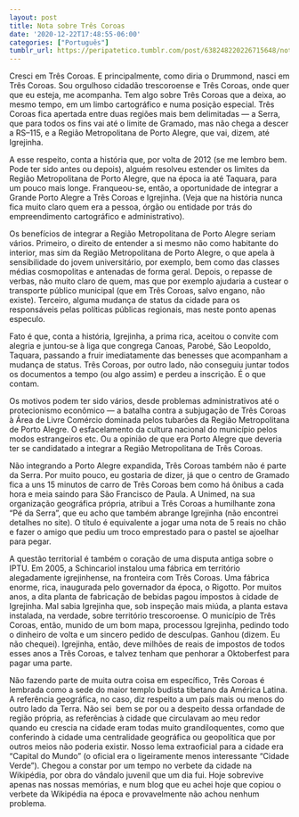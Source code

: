 ```yaml
---
layout: post
title: Nota sobre Três Coroas
date: '2020-12-22T17:48:55-06:00'
categories: ["Português"]
tumblr_url: https://peripatetico.tumblr.com/post/638248220226715648/nota-sobre-tr%C3%AAs-coroas
---
```

Cresci em Três Coroas. E principalmente, como diria o Drummond, nasci em Três Coroas. Sou orgulhoso cidadão trescoroense e Três Coroas, onde quer que eu esteja, me acompanha. Tem algo sobre Três Coroas que a deixa, ao mesmo tempo, em um limbo cartográfico e numa posição especial. Três Coroas fica apertada entre duas regiões mais bem delimitadas — a Serra, que para todos os fins vai até o limite de Gramado, mas não chega a descer a RS–115, e a Região Metropolitana de Porto Alegre, que vai, dizem, até Igrejinha.

A esse respeito, conta a história que, por volta de 2012 (se me lembro bem. Pode ter sido antes ou depois), alguém resolveu estender os limites da Região Metropolitana de Porto Alegre, que na época ia até Taquara, para um pouco mais longe. Franqueou-se, então, a oportunidade de integrar a Grande Porto Alegre a Três Coroas e Igrejinha. (Veja que na história nunca fica muito claro quem era a pessoa, órgão ou entidade por trás do empreendimento cartográfico e administrativo).

Os benefícios de integrar a Região Metropolitana de Porto Alegre seriam vários. Primeiro, o direito de entender a si mesmo não como habitante do interior, mas sim da Região Metropolitana de Porto Alegre, o que apela à sensibilidade do jovem universitário, por exemplo, bem como das classes médias cosmopolitas e antenadas de forma geral. Depois, o repasse de verbas, não muito claro de quem, mas que por exemplo ajudaria a custear o transporte público municipal (que em Três Coroas, salvo engano, não existe). Terceiro, alguma mudança de status da cidade para os responsáveis pelas políticas públicas regionais, mas neste ponto apenas especulo.

Fato é que, conta a história, Igrejinha, a prima rica, aceitou o convite com alegria e juntou-se à liga que congrega Canoas, Parobé, São Leopoldo, Taquara, passando a fruir imediatamente das benesses que acompanham a mudança de status. Três Coroas, por outro lado, não conseguiu juntar todos os documentos a tempo (ou algo assim) e perdeu a inscrição. É o que contam.

Os motivos podem ter sido vários, desde problemas administrativos até o protecionismo econômico — a batalha contra a subjugação de Três Coroas à Área de Livre Comércio dominada pelos tubarões da Região Metropolitana de Porto Alegre. O esfacelamento da cultura nacional do município pelos modos estrangeiros etc. Ou a opinião de que era Porto Alegre que deveria ter se candidatado a integrar a Região Metropolitana de Três Coroas.

Não integrando a Porto Alegre expandida, Três Coroas também não é parte da Serra. Por muito pouco, eu gostaria de dizer, já que o centro de Gramado fica a uns 15 minutos de carro de Três Coroas bem como há ônibus a cada hora e meia saindo para São Francisco de Paula. A Unimed, na sua organização geográfica própria, atribui a Três Coroas a humilhante zona “Pé da Serra”, que eu acho que também abrange Igrejinha (não encontrei detalhes no site). O título é equivalente a jogar uma nota de 5 reais no chão e fazer o amigo que pediu um troco emprestado para o pastel se ajoelhar para pegar.

A questão territorial é também o coração de uma disputa antiga sobre o IPTU. Em 2005, a Schincariol instalou uma fábrica em território alegadamente igrejinhense, na fronteira com Três Coroas. Uma fábrica enorme, rica, inaugurada pelo governador da época, o Rigotto. Por muitos anos, a dita planta de fabricação de bebidas pagou impostos à cidade de Igrejinha. Mal sabia Igrejinha que, sob inspeção mais miúda, a planta estava instalada, na verdade, sobre território trescoroense. O município de Três Coroas, então, munido de um bom mapa, processou Igrejinha, pedindo todo o dinheiro de volta e um sincero pedido de desculpas. Ganhou (dizem. Eu não chequei). Igrejinha, então, deve milhões de reais de impostos de todos esses anos a Três Coroas, e talvez tenham que penhorar a Oktoberfest para pagar uma parte.

Não fazendo parte de muita outra coisa em específico, Três Coroas é lembrada como a sede do maior templo budista tibetano da América Latina. A referência geográfica, no caso, diz respeito a um país mais ou menos do outro lado da Terra. Não sei &nbsp;bem se por ou a despeito dessa orfandade de região própria, as referências à cidade que circulavam ao meu redor quando eu crescia na cidade eram todas muito grandiloquentes, como que conferindo à cidade uma centralidade geográfica ou geopolítica que por outros meios não poderia existir. Nosso lema extraoficial para a cidade era “Capital do Mundo” (o oficial era o ligeiramente menos interessante “Cidade Verde”). Chegou a constar por um tempo no verbete da cidade na Wikipédia, por obra do vândalo juvenil que um dia fui. Hoje sobrevive apenas nas nossas memórias, e num blog que eu achei hoje que copiou o verbete da Wikipédia na época e provavelmente não achou nenhum problema.

